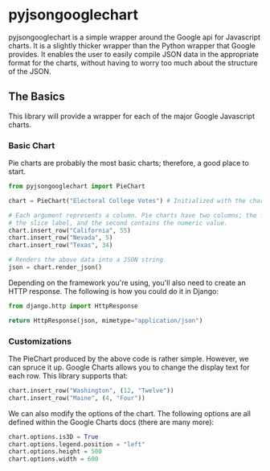pyjsongooglechart
=================

pyjsongooglechart is a simple wrapper around the Google api for Javascript
charts. It is a slightly thicker wrapper than the Python wrapper that Google
provides. It enables the user to easily compile JSON data in the appropriate
format for the charts, without having to worry too much about the structure
of the JSON.


The Basics
----------
This library will provide a wrapper for each of the major Google Javascript
charts.


### Basic Chart
Pie charts are probably the most basic charts; therefore, a good place to start.

```python
from pyjsongooglechart import PieChart

chart = PieChart("Electoral College Votes") # Initialized with the chart title

# Each argument represents a column. Pie charts have two columns; the first for
# the slice label, and the second contains the numeric value.
chart.insert_row("California", 55)
chart.insert_row("Nevada", 5)
chart.insert_row("Texas", 34)

# Renders the above data into a JSON string
json = chart.render_json()
```

Depending on the framework you're using, you'll also need to create
an HTTP response. The following is how you could do it in Django:

```python
from django.http import HttpResponse

return HttpResponse(json, mimetype="application/json")
```

### Customizations
The PieChart produced by the above code is rather simple. However, we can spruce
it up. Google Charts allows you to change the display text for each row. This
library supports that:

```python
chart.insert_row("Washington", (12, "Twelve"))
chart.insert_row("Maine", (4, "Four"))
```

We can also modify the options of the chart. The following options are all
defined within the Google Charts docs (there are many more):

```python
chart.options.is3D = True
chart.options.legend.position = "left"
chart.options.height = 500
chart.options.width = 600
```
